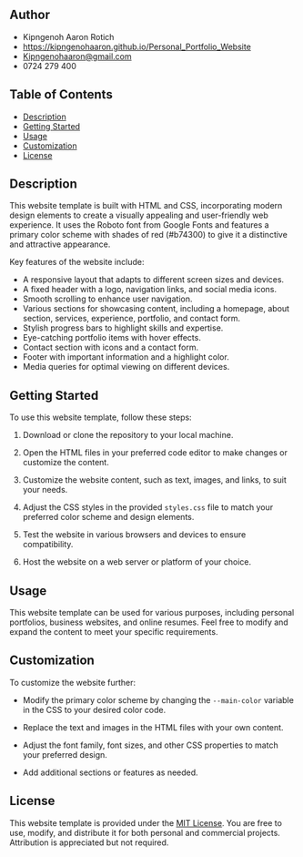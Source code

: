 
## Author

- Kipngenoh Aaron Rotich
- https://kipngenohaaron.github.io/Personal_Portfolio_Website
- Kipngenohaaron@gmail.com
- 0724 279 400 
 

## Table of Contents

- [Description](#description)
- [Getting Started](#getting-started)
- [Usage](#usage)
- [Customization](#customization)
- [License](#license)

## Description

This website template is built with HTML and CSS, incorporating modern design elements to create a visually appealing and user-friendly web experience. It uses the Roboto font from Google Fonts and features a primary color scheme with shades of red (#b74300) to give it a distinctive and attractive appearance.

Key features of the website include:

- A responsive layout that adapts to different screen sizes and devices.
- A fixed header with a logo, navigation links, and social media icons.
- Smooth scrolling to enhance user navigation.
- Various sections for showcasing content, including a homepage, about section, services, experience, portfolio, and contact form.
- Stylish progress bars to highlight skills and expertise.
- Eye-catching portfolio items with hover effects.
- Contact section with icons and a contact form.
- Footer with important information and a highlight color.
- Media queries for optimal viewing on different devices.

## Getting Started

To use this website template, follow these steps:

1. Download or clone the repository to your local machine.

2. Open the HTML files in your preferred code editor to make changes or customize the content.

3. Customize the website content, such as text, images, and links, to suit your needs.

4. Adjust the CSS styles in the provided `styles.css` file to match your preferred color scheme and design elements.

5. Test the website in various browsers and devices to ensure compatibility.

6. Host the website on a web server or platform of your choice.

## Usage

This website template can be used for various purposes, including personal portfolios, business websites, and online resumes. Feel free to modify and expand the content to meet your specific requirements.

## Customization

To customize the website further:

- Modify the primary color scheme by changing the `--main-color` variable in the CSS to your desired color code.

- Replace the text and images in the HTML files with your own content.

- Adjust the font family, font sizes, and other CSS properties to match your preferred design.

- Add additional sections or features as needed.

## License

This website template is provided under the [MIT License](LICENSE). You are free to use, modify, and distribute it for both personal and commercial projects. Attribution is appreciated but not required.

